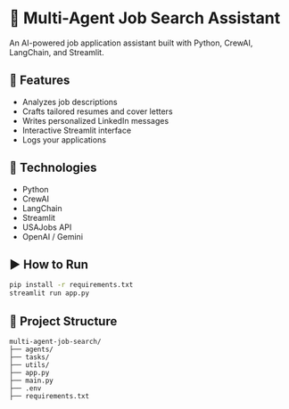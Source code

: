 # 🧠 Multi-Agent Job Search Assistant

An AI-powered job application assistant built with Python, CrewAI, LangChain, and Streamlit.

## 🚀 Features
- Analyzes job descriptions
- Crafts tailored resumes and cover letters
- Writes personalized LinkedIn messages
- Interactive Streamlit interface
- Logs your applications

## 🔧 Technologies
- Python
- CrewAI
- LangChain
- Streamlit
- USAJobs API
- OpenAI / Gemini

## ▶️ How to Run
```bash
pip install -r requirements.txt
streamlit run app.py
```

## 📂 Project Structure
```
multi-agent-job-search/
├── agents/
├── tasks/
├── utils/
├── app.py
├── main.py
├── .env
├── requirements.txt
```
